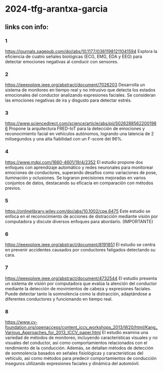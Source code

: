 # 2024-tfg-arantxa-garcia

## links con info:


### 1

https://journals.sagepub.com/doi/abs/10.1177/03611981211041594
Explora la eficiencia de cuatro señales biológicas (ECG, EMG, EDA y EEG) para detectar emociones negativas al conducir con sensores.

### 2

https://ieeexplore.ieee.org/abstract/document/7026203
Desarrolla un sistema de monitoreo en tiempo real y no intrusivo que detecta los estados emocionales del conductor analizando expresiones faciales. Se consideran las emociones negativas de ira y disgusto para detectar estrés.

### 3

https://www.sciencedirect.com/science/article/abs/pii/S0262885622001986
Propone la arquitectura FRED-IoT para la detección de emociones y reconocimiento facial en vehículos autónomos, logrando una latencia de 2 milisegundos y una alta fiabilidad con un F-score del 96%.

### 4

https://www.mdpi.com/1660-4601/19/4/2352
El estudio propone dos enfoques con aprendizaje automático y redes neuronales para monitorear emociones de conductores, superando desafíos como variaciones de pose, iluminación y oclusiones. Se lograron precisiones mejoradas en varios conjuntos de datos, destacando su eficacia en comparación con métodos previos.

### 5

https://onlinelibrary.wiley.com/doi/abs/10.1002/cpe.6475
Este estudio se enfoca en el reconocimiento de acciones de distracción mediante visión por computadora y discute diversos enfoques para abordarlo. (IMPORTANTE)

### 6

https://ieeexplore.ieee.org/abstract/document/8191851
El estudio se centra en prevenir accidentes causados por conductores fatigados detectando su cara.

### 7

https://ieeexplore.ieee.org/abstract/document/4732544
El estudio presenta un sistema de visión por computadora que evalúa la atención del conductor mediante la detección de movimientos de cabeza y expresiones faciales. Puede detectar tanto la somnolencia como la distracción, adaptándose a diferentes conductores y funcionando en tiempo real.

### 8

https://www.cv-foundation.org/openaccess/content_iccv_workshops_2013/W20/html/Kang_Various_Approaches_for_2013_ICCV_paper.html
El estudio examina una variedad de métodos de monitoreo, incluyendo características visuales y no visuales del conductor, así como comportamientos relacionados con el rendimiento de la conducción. Además, se detallan métodos de detección de somnolencia basados en señales fisiológicas y características del vehículo, así como métodos para predecir comportamientos de conducción inseguros utilizando expresiones faciales y dinámica del automóvil.

